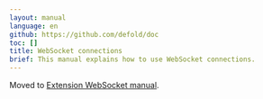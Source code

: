 ```yaml
---
layout: manual
language: en
github: https://github.com/defold/doc
toc: []
title: WebSocket connections
brief: This manual explains how to use WebSocket connections.
---
```

Moved to [Extension WebSocket manual](/extension-websocket).
